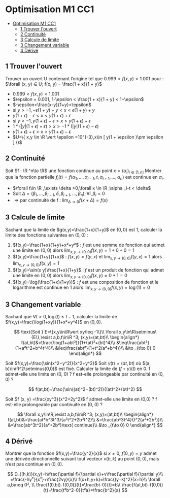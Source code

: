 # Optimisation M1 CC1

- [Optimisation M1 CC1](#optimisation-m1-cc1)
  - [1 Trouver l'ouvert](#1-trouver-louvert)
  - [2 Continuité](#2-continuité)
  - [3 Calcule de limite](#3-calcule-de-limite)
  - [3 Changement variable](#3-changement-variable)
  - [4 Dérivé](#4-dérivé)

## 1 Trouver l'ouvert

Trouver un ouvert U contenant l’origine tel que $0.999 < f (x, y) < 1.001$ pour : $\forall (x, y) ∈ U; f(x, y) = \frac{1 + x}{1 + y}$
- $0.999 < f (x, y) < 1.001$
- $\epsilon = 0.001, 1-\epsilon < \frac{1 + x}{1 + y} < 1+\epsilon$
- $-\epsilon<\frac{x-y}{1+y}<\epsilon$
- si $y > -1,-\epsilon(1+y)+y < x < \epsilon(1+y)+y$
- $y(1+\epsilon)-\epsilon < x < y(1+\epsilon)+\epsilon$
- $\text{si }y < -1,y(1+\epsilon)-\epsilon > x >y(1+\epsilon)+\epsilon$
- $1*(\vert y\vert (1+\epsilon)+\epsilon)>x>-1*(\vert y\vert (1+\epsilon)-\epsilon)$
- $y(1+\epsilon )+\epsilon > x > y(1+\epsilon )-\epsilon$
- $U=\{ x,y \in \R \vert \epsilon =10^{-3},x\in [ y(1 + \epsilon )\pm \epsilon ] \}$

## 2 Continuité

Soit $f : \R ^n\to \R$  une fonction continue au point $x=(\alpha _i)_{i\in [1,n]}$
Montrer que la fonction partielle $f_i(t) = f(\alpha _1,\dots , \alpha _{i−1}, t, \alpha _{i+1},\dots , \alpha _n)$ est continue en $\alpha _i$.
- $\forall t\in \R ,\exists \delta >0,\forall x \in \R ;\alpha _i-t < \delta$
- $\text{Soit }\Delta=(\beta _1,\dots , \beta _{i−1}, \delta, \beta _{i+1},\dots , \beta _n);\forall i,\beta _i=0$
- $\Rightarrow \text{par continuité de f : }\lim _{\Delta \to 0}f(x+\Delta )=f(x)$

## 3 Calcule de limite

Sachant que la limite de $g(x,y)=\frac{1+x}{1+y}$ en $(0,0)$ est $1$, calculer la limite des fonctions suivantes en
$(0, 0)$ :

1. $f(x,y)=\frac{1+x}{1+y}+x²+y²$ : $f$ est une somme de fonction qui admet une limite en $(0,0)$ alors $\lim _{x,y\to(0,0)}f(x,y)=1+0+0=1$
1. $f(x,y)=\frac{1+y}{1+x}$ : $f(x,y)=f(y,x)$ et $\lim _{x,y\to(0,0)}f(y,x)=1$ alors $\lim _{x,y\to(0,0)}f(x,y)=1$
1. $f(x,y)=\sin(x y)\frac{1+x}{1+y}$ :  $f$ est un produit de fonction qui admet une limite en $(0,0)$ alors $\lim _{x,y\to(0,0)}f(x,y)=0*1=0$
1. $f(x,y)=\log(\frac{1+x}{1+y})$ : $f$ est une conposition de fonction et le logarithme est continue en $1$ alors $\lim _{x,y\to(0,0)}f(x,y)=\log(1)=0$

## 3 Changement variable

Sachant que $\forall t>0,\log(t)\leq t−1$, calculer la limite de $f(x,y)=\frac{\log(1+xy)}{1+x²+y^4}$ en $(0, 0)$.

$$
\text{Soit } E=\{x,y\in\R\vert xy\leq -1\}\\
\forall x,y\in\R\setminus\{E\},\exist a,b,t\in\R ^3; (x,y)=(at,bt)\\
\begin{align*}
f(at,bt)&=\frac{\log(1+abt²)}{1+(at)²+(bt)^4}\\
&\leq\frac{abt²}{1+a²t^2+b^4t^4}\\
&\leq\frac{abt²}{1+t^2(a²+b^4)}\\
&\to _{t\to 0} 0
\end{align*}
$$

Soit $f(x,y)=\frac{\sin(x^2−y^2)}{x^2+y^2}$
Soit $\gamma(t) = (at, bt)$ où $(a, b)\in\R^2\setminus(0,0)$ est fixé.
Calculer la limite de $(f\circ\gamma)(t)$ en $0$. 
f admet-elle une limite en (0, 0) ?
f est-elle prolongeable par continuité en (0, 0) ?

$$
f(at,bt)=\frac{\sin((at)^2−(bt)^2)}{(at)^2+(bt)^2}
$$

Soit $f (x, y) =\frac{xy^3}{x^2+2y^2}$
f admet-elle une limite en (0,0) ?
f est-elle prolongeable par continuité en (0, 0) ?

$$
\forall x,y\in\R,\exist a,b,t\in\R ^3; (x,y)=(at,bt)\\
\begin{align*}
f(at,bt)&=\frac{at*b^3t^3}{a²t^2+2b²t^2}\\
&=\frac{ab^3t^4}{t^2(a²+2b²)}\\
&=\frac{ab^3t^2}{a²+2b²}\text{ continue}\\
&\to _{t\to 0} 0
\end{align*}
$$

## 4 Dérivé
Montrer que la fonction $f(x,y)=\frac{y^2}{x}$ si $x\neq 0$, $f(0,y) = y$ admet une
dérivée directionnelle suivant tout vecteur $v(h,k)$ au point $( 0 , 0)$, mais n’est pas continue en $(0 , 0)$.

$$
D_{(h,k)}(x,y)=h\frac{\partial f}{\partial x}+v\frac{\partial f}{\partial y}\\
=\frac{-hy²}{x²}+\frac{2vy}{x}\\
f(x+h,y+k)=\frac{(y+k)^2}{x+h}\\
\forall a,b\neq 0², \\
\frac{f(0,bt)-f(0,0)}{t}=\frac{bt-0}{t}=b\\
\frac{f(at,bt)-f(0,0)}{t}=\frac{t²b^2-0}{t²a}=\frac{b^2}{a}
$$
